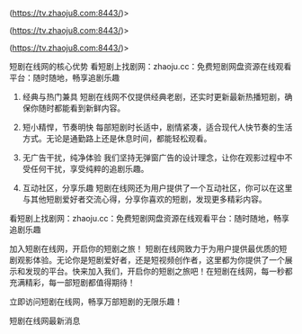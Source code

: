 (https://tv.zhaoju8.com:8443/)>

(https://tv.zhaoju8.com:8443/)>

(https://tv.zhaoju8.com:8443/)>

短剧在线网的核心优势
看短剧上找剧网：zhaoju.cc：免费短剧网盘资源在线观看平台：随时随地，畅享追剧乐趣

1. 经典与热门兼具
短剧在线网不仅提供经典老剧，还实时更新最新热播短剧，确保你随时都能看到新鲜内容。

2. 短小精悍，节奏明快
每部短剧时长适中，剧情紧凑，适合现代人快节奏的生活方式。无论是通勤路上还是休息时间，都能轻松观看。

3. 无广告干扰，纯净体验
我们坚持无弹窗广告的设计理念，让你在观影过程中不受任何干扰，享受纯粹的追剧乐趣。

4. 互动社区，分享乐趣
短剧在线网还为用户提供了一个互动社区，你可以在这里与其他短剧爱好者交流心得，分享你喜欢的短剧，发现更多精彩内容。

看短剧上找剧网：zhaoju.cc：免费短剧网盘资源在线观看平台：随时随地，畅享追剧乐趣

加入短剧在线网，开启你的短剧之旅！
短剧在线网致力于为用户提供最优质的短剧观影体验。无论你是短剧爱好者，还是短视频创作者，这里都为你提供了一个展示和发现的平台。快来加入我们，开启你的短剧之旅吧！在短剧在线网，每一秒都充满精彩，每一部短剧都值得期待！

立即访问短剧在线网，畅享万部短剧的无限乐趣！

短剧在线网最新消息
